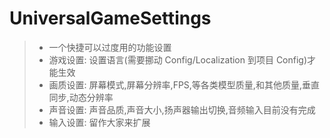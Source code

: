 # UniversalGameSettings

> - 一个快捷可以过度用的功能设置
> - 游戏设置: 设置语言(需要挪动 Config/Localization 到项目 Config)才能生效
> - 画质设置: 屏幕模式,屏幕分辨率,FPS,等各类模型质量,和其他质量,垂直同步,动态分辨率
> - 声音设置: 声音品质,声音大小,扬声器输出切换,音频输入目前没有完成
> - 输入设置: 留作大家来扩展
